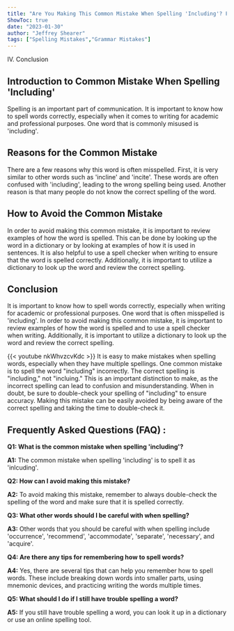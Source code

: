 ```yaml
---
title: "Are You Making This Common Mistake When Spelling 'Including'? Find Out Now!"
ShowToc: true 
date: "2023-01-30"
author: "Jeffrey Shearer" 
tags: ["Spelling Mistakes","Grammar Mistakes"]
---
```

IV. Conclusion

## Introduction to Common Mistake When Spelling 'Including'

Spelling is an important part of communication. It is important to know how to spell words correctly, especially when it comes to writing for academic and professional purposes. One word that is commonly misused is 'including'.

## Reasons for the Common Mistake

There are a few reasons why this word is often misspelled. First, it is very similar to other words such as 'incline' and 'incite'. These words are often confused with 'including', leading to the wrong spelling being used. Another reason is that many people do not know the correct spelling of the word.

## How to Avoid the Common Mistake

In order to avoid making this common mistake, it is important to review examples of how the word is spelled. This can be done by looking up the word in a dictionary or by looking at examples of how it is used in sentences. It is also helpful to use a spell checker when writing to ensure that the word is spelled correctly. Additionally, it is important to utilize a dictionary to look up the word and review the correct spelling.

## Conclusion

It is important to know how to spell words correctly, especially when writing for academic or professional purposes. One word that is often misspelled is 'including'. In order to avoid making this common mistake, it is important to review examples of how the word is spelled and to use a spell checker when writing. Additionally, it is important to utilize a dictionary to look up the word and review the correct spelling.

{{< youtube nkWhvzcvKdc >}} 
It is easy to make mistakes when spelling words, especially when they have multiple spellings. One common mistake is to spell the word "including" incorrectly. The correct spelling is "including," not "incluing." This is an important distinction to make, as the incorrect spelling can lead to confusion and misunderstanding. When in doubt, be sure to double-check your spelling of "including" to ensure accuracy. Making this mistake can be easily avoided by being aware of the correct spelling and taking the time to double-check it.

## Frequently Asked Questions (FAQ) :
**Q1: What is the common mistake when spelling 'including'?**

**A1:** The common mistake when spelling 'including' is to spell it as 'inlcuding'. 

**Q2: How can I avoid making this mistake?**

**A2:** To avoid making this mistake, remember to always double-check the spelling of the word and make sure that it is spelled correctly. 

**Q3: What other words should I be careful with when spelling?**

**A3:** Other words that you should be careful with when spelling include 'occurrence', 'recommend', 'accommodate', 'separate', 'necessary', and 'acquire'. 

**Q4: Are there any tips for remembering how to spell words?**

**A4:** Yes, there are several tips that can help you remember how to spell words. These include breaking down words into smaller parts, using mnemonic devices, and practicing writing the words multiple times. 

**Q5: What should I do if I still have trouble spelling a word?**

**A5:** If you still have trouble spelling a word, you can look it up in a dictionary or use an online spelling tool.





